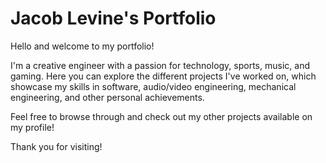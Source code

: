 # Jacob Levine's Portfolio

Hello and welcome to my portfolio!

I'm a creative engineer with a passion for technology, sports, music, and gaming. Here you can explore the different projects I've worked on, which showcase my skills in software, audio/video engineering, mechanical engineering, and other personal achievements.

Feel free to browse through and check out my other projects available on my profile!

Thank you for visiting!
